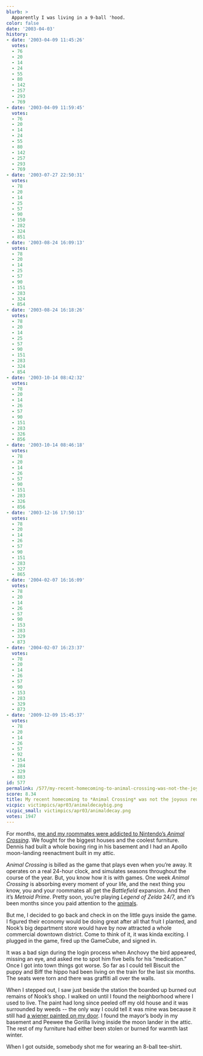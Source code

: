 ```yaml
---
blurb: >
  Apparently I was living in a 9-ball 'hood.
color: false
date: '2003-04-03'
history:
- date: '2003-04-09 11:45:26'
  votes:
  - 76
  - 20
  - 14
  - 24
  - 55
  - 80
  - 142
  - 257
  - 293
  - 769
- date: '2003-04-09 11:59:45'
  votes:
  - 76
  - 20
  - 14
  - 24
  - 55
  - 80
  - 142
  - 257
  - 293
  - 769
- date: '2003-07-27 22:50:31'
  votes:
  - 78
  - 20
  - 14
  - 25
  - 57
  - 90
  - 150
  - 282
  - 324
  - 851
- date: '2003-08-24 16:09:13'
  votes:
  - 78
  - 20
  - 14
  - 25
  - 57
  - 90
  - 151
  - 283
  - 324
  - 854
- date: '2003-08-24 16:18:26'
  votes:
  - 78
  - 20
  - 14
  - 25
  - 57
  - 90
  - 151
  - 283
  - 324
  - 854
- date: '2003-10-14 08:42:32'
  votes:
  - 78
  - 20
  - 14
  - 26
  - 57
  - 90
  - 151
  - 283
  - 326
  - 856
- date: '2003-10-14 08:46:18'
  votes:
  - 78
  - 20
  - 14
  - 26
  - 57
  - 90
  - 151
  - 283
  - 326
  - 856
- date: '2003-12-16 17:50:13'
  votes:
  - 78
  - 20
  - 14
  - 26
  - 57
  - 90
  - 151
  - 283
  - 327
  - 865
- date: '2004-02-07 16:16:09'
  votes:
  - 78
  - 20
  - 14
  - 26
  - 57
  - 90
  - 153
  - 283
  - 329
  - 873
- date: '2004-02-07 16:23:37'
  votes:
  - 78
  - 20
  - 14
  - 26
  - 57
  - 90
  - 153
  - 283
  - 329
  - 873
- date: '2009-12-09 15:45:37'
  votes:
  - 78
  - 20
  - 14
  - 26
  - 57
  - 92
  - 154
  - 284
  - 329
  - 883
id: 577
permalink: /577/my-recent-homecoming-to-animal-crossing-was-not-the-joyous-reunion-i-expected/
score: 8.34
title: My recent homecoming to *Animal Crossing* was not the joyous reunion I expected.
vicpic: victimpics/apr03/animaldecaybig.png
vicpic_small: victimpics/apr03/animaldecay.png
votes: 1947
---
```


For months, [me and my roommates were addicted to Nintendo’s *Animal
Crossing*](@/victim/477.md). We fought for the biggest houses and the
coolest furniture. Dennis had built a whole boxing ring in his basement
and I had an Apollo moon-landing reenactment built in my attic.

*Animal Crossing* is billed as the game that plays even when you’re
away. It operates on a real 24-hour clock, and simulates seasons
throughout the course of the year. But, you know how it is with games.
One week *Animal Crossing* is absorbing every moment of your life, and
the next thing you know, you and your roommates all get the
*Battlefield* expansion. And then it’s *Metroid Prime*. Pretty soon,
you’re playing *Legend of Zelda* 24/7, and it’s been months since you
paid attention to the
[animals](https://web.archive.org/web/20030403000000/http://gamespy.com/fargo/september02/animalcrossing/).

But me, I decided to go back and check in on the little guys inside the
game. I figured their economy would be doing great after all that fruit
I planted, and Nook’s big department store would have by now attracted a
whole commercial downtown district. Come to think of it, it was kinda
exciting. I plugged in the game, fired up the GameCube, and signed in.

It was a bad sign during the login process when Anchovy the bird
appeared, missing an eye, and asked me to spot him five bells for his
“medication.” Once I got into town things got worse. So far as I could
tell Biscuit the puppy and Biff the hippo had been living on the train
for the last six months. The seats were torn and there was graffiti all
over the walls.

When I stepped out, I saw just beside the station the boarded up burned
out remains of Nook’s shop. I walked on until I found the neighborhood
where I used to live. The paint had long since peeled off my old house
and it was surrounded by weeds -- the only way I could tell it was mine
was because it still had [a wiener painted on my
door](@/victim/474.md). I found the mayor’s body in my basement and
Peewee the Gorilla living inside the moon lander in the attic. The rest
of my furniture had either been stolen or burned for warmth last winter.

When I got outside, somebody shot me for wearing an 8-ball tee-shirt.